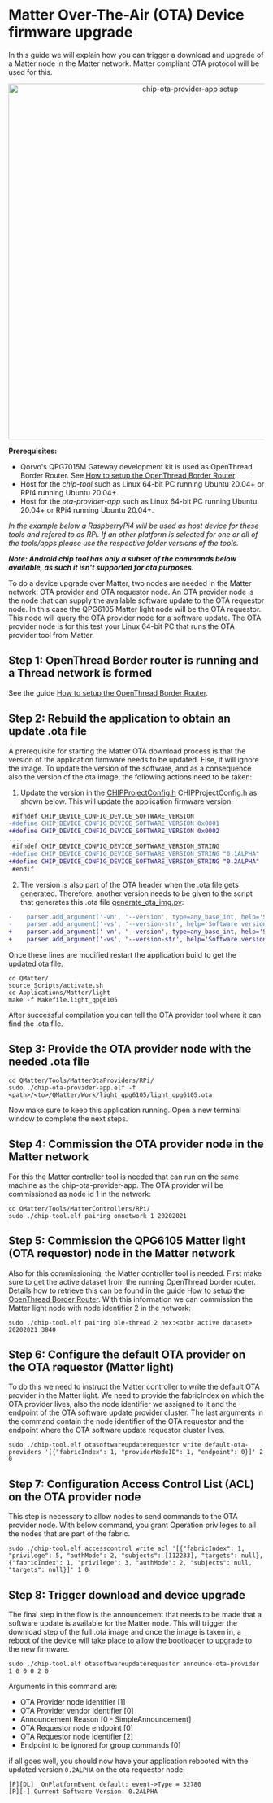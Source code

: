# Matter Over-The-Air (OTA) Device firmware upgrade

In this guide we will explain how you can trigger a download and upgrade of a Matter node in the Matter network. Matter
compliant OTA protocol will be used for this.


<div align="center">
  <img src="Images/chip_ota_provider_app_setup.png" alt="chip-ota-provider-app setup" width=700>
</div>

**Prerequisites:**
- Qorvo's QPG7015M Gateway development kit is used as OpenThread Border Router. See
[How to setup the OpenThread Border Router](setup_qpg7015m_ot_borderrouter.md).
- Host for the _chip-tool_ such as Linux 64-bit PC running Ubuntu 20.04+ or RPi4 running Ubuntu 20.04+.
- Host for the _ota-provider-app_ such as Linux 64-bit PC running Ubuntu 20.04+ or RPi4 running Ubuntu 20.04+.

_In the example below a RaspberryPi4 will be used as host device for these tools and refered to as RPi._
_If an other platform is selected for one or all of the tools/apps please use the respective folder versions of the tools._

**_Note: Android chip tool has only a subset of the commands below available, as such it isn't supported for ota purposes._**

To do a device upgrade over Matter, two nodes are needed in the Matter network: OTA provider and OTA requestor node.
An OTA provider node is the node that can supply the available software update to the OTA requestor node. In this case
the QPG6105 Matter light node will be the OTA requestor. This node will query the OTA provider node for a software
update. The OTA provider node is for this test your Linux 64-bit PC that runs the OTA provider tool from Matter.

## Step 1: OpenThread Border router is running and a Thread network is formed
See the guide [How to setup the OpenThread Border Router](setup_qpg7015m_ot_borderrouter.md).


## Step 2: Rebuild the application to obtain an update .ota file
A prerequisite for starting the Matter OTA download process is that the version of the application firmware needs to be updated. Else, it will ignore the image. To update the version of the software, and as a consequence also the version of the ota image, the following actions need to be taken:

1. Update the version in the [CHIPProjectConfig.h](../../Applications/Matter/light/include/CHIPProjectConfig.h) CHIPProjectConfig.h as shown below. This will update the application firmware version.

``` diff
 #ifndef CHIP_DEVICE_CONFIG_DEVICE_SOFTWARE_VERSION
-#define CHIP_DEVICE_CONFIG_DEVICE_SOFTWARE_VERSION 0x0001
+#define CHIP_DEVICE_CONFIG_DEVICE_SOFTWARE_VERSION 0x0002
...
 #ifndef CHIP_DEVICE_CONFIG_DEVICE_SOFTWARE_VERSION_STRING
-#define CHIP_DEVICE_CONFIG_DEVICE_SOFTWARE_VERSION_STRING "0.1ALPHA"
+#define CHIP_DEVICE_CONFIG_DEVICE_SOFTWARE_VERSION_STRING "0.2ALPHA"
 #endif
```
2. The version is also part of the OTA header when the .ota file gets generated. Therefore, another version needs to be given to the script that generates this .ota file [generate_ota_img.py](../../Tools/Ota/generate_ota_img.py):
``` diff
-    parser.add_argument('-vn', '--version', type=any_base_int, help='Software version (numeric)', default=1)
-    parser.add_argument('-vs', '--version-str', help='Software version (string)', default="1.0")
+    parser.add_argument('-vn', '--version', type=any_base_int, help='Software version (numeric)', default=2)
+    parser.add_argument('-vs', '--version-str', help='Software version (string)', default="2.0")
```

Once these lines are modified restart the application build to get the updated ota file.

```
cd QMatter/
source Scripts/activate.sh
cd Applications/Matter/light
make -f Makefile.light_qpg6105
```
After successful compilation you can tell the OTA provider tool where it can find the .ota file.

## Step 3: Provide the OTA provider node with the needed .ota file

```
cd QMatter/Tools/MatterOtaProviders/RPi/
sudo ./chip-ota-provider-app.elf -f <path>/<to>/QMatter/Work/light_qpg6105/light_qpg6105.ota
```

Now make sure to keep this application running. Open a new terminal window to complete the next steps.

## Step 4: Commission the OTA provider node in the Matter network
For this the Matter controller tool is needed that can run on the same machine as the chip-ota-provider-app. The OTA
provider will be commissioned as node id 1 in the network:

```
cd QMatter/Tools/MatterControllers/RPi/
sudo ./chip-tool.elf pairing onnetwork 1 20202021
```


## Step 5: Commission the QPG6105 Matter light (OTA requestor) node in the Matter network
Also for this commissioning, the Matter controller tool is needed. First make sure to get the active dataset from the
running OpenThread border router. Details how to retrieve this can be found in the guide
[How to setup the OpenThread Border Router](setup_qpg7015m_ot_borderrouter.md#step-6:-get-active-dataset-of-the-running-openthread-border-router). With this information we can commission the Matter light node with node identifier 2 in the network:

```
sudo ./chip-tool.elf pairing ble-thread 2 hex:<otbr active dataset> 20202021 3840
```

## Step 6: Configure the default OTA provider on the OTA requestor (Matter light)
To do this we need to instruct the Matter controller to write the default OTA provider in the Matter light. We need to
provide the fabricIndex on which the OTA provider lives, also the node identifier we assigned to it and the endpoint of
the OTA software update provider cluster. The last arguments in the command contain the node identifier of the OTA
requestor and the endpoint where the OTA software update requestor cluster lives.

```
sudo ./chip-tool.elf otasoftwareupdaterequestor write default-ota-providers '[{"fabricIndex": 1, "providerNodeID": 1, "endpoint": 0}]' 2 0
```

## Step 7: Configuration Access Control List (ACL) on the OTA provider node
This step is necessary to allow nodes to send commands to the OTA provider node. With below command, you grant Operation
privileges to all the nodes that are part of the fabric.

```
sudo ./chip-tool.elf accesscontrol write acl '[{"fabricIndex": 1, "privilege": 5, "authMode": 2, "subjects": [112233], "targets": null}, {"fabricIndex": 1, "privilege": 3, "authMode": 2, "subjects": null, "targets": null}]' 1 0
```

## Step 8: Trigger download and device upgrade
The final step in the flow is the announcement that needs to be made that a software update is available for the Matter
node. This will trigger the download step of the full .ota image and once the image is taken in, a reboot of the device
will take place to allow the bootloader to upgrade to the new firmware.

```
sudo ./chip-tool.elf otasoftwareupdaterequestor announce-ota-provider 1 0 0 0 2 0
```
Arguments in this command are:
- OTA Provider node identifier [1]
- OTA Provider vendor identifier [0]
- Announcement Reason [0 - SimpleAnnouncement]
- OTA Requestor node endpoint [0]
- OTA Requestor node identifier [2]
- Endpoint to be ignored for group commands [0]

if all goes well, you should now have your application rebooted with the updated version ```0.2ALPHA``` on the ota requestor node:

```
[P][DL] _OnPlatformEvent default: event->Type = 32780
[P][-] Current Software Version: 0.2ALPHA
```
